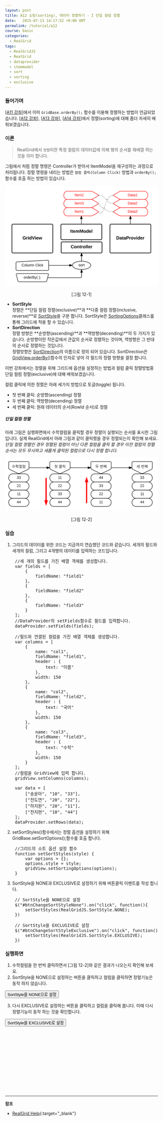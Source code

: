 ```yaml
---
layout: post
title: A12 소팅(sorting), 데이터 정렬하기 - I 단일 컬럼 정렬 
date:   2015-07-13 14:17:52 +9:00 GMT
permalink: /tutorial/a12
course: basic
categories: 
  - RealGrid
tags: 
  - RealGridJS
  - RealGrid
  - dataprovider
  - itemmodel
  - sort
  - sorting
  - exclusive
---
```


<script type="text/javascript" src="/script/dlgrids_eval.js"></script>
<script type="text/javascript" src="/script/realgridjs.js"></script>

<script>
var gridView;
var dataProvider;
    
$(document).ready( function() {

    RealGridJS.setTrace(false);
    RealGridJS.setRootContext("/script");
    
    dataProvider = new RealGridJS.LocalDataProvider();
    gridView = new RealGridJS.GridView("realgrid");
    gridView.setDataSource(dataProvider);

    //그리드의 소트 옵션 설정 함수
    function setSortStyles(style) {
        var options = {};
        options.style = style;
        gridView.setSortingOptions(options);        
    }

    //두 개의 필드를 가진 배열 객체를 생성합니다.
    var fields = [
        {
            fieldName: "field1"
        },
        {
            fieldName: "field2"
        },
        {
            fieldName: "field3"
        }
    ];
    //DataProvider의 setFields함수로 필드를 입력합니다.
    dataProvider.setFields(fields);

    //field1필드와 연결된 컬럼을 가진 배열 객체를 생성합니다.
    var columns = [
        {
            name: "col1",
            fieldName: "field1",
            header : {
                text: "이름"
            },
            width: 150
        },
        {
            name: "col2",
            fieldName: "field2",
            header : {
                text: "국어"
            },
            width: 150
        },
        {
            name: "col3",
            fieldName: "field3",
            header : {
                text: "수학"
            },
            width: 150
        }
    ];
    //컬럼을 GridView에 입력 합니다.
    gridView.setColumns(columns);

    var data = [
        ["송윤아", "10", "33"],
        ["전도연", "20", "22"],
        ["하지원", "10", "11"],
        ["전지현", "20", "44"]
    ];
    dataProvider.setRows(data);

    // SortStyle을 NONE으로 설정
    $("#btnChangeSortStyleNone").on("click", function(){
        setSortStyles(RealGridJS.SortStyle.NONE);
    })    

    // SortStyle을 EXCLUSIVE로 설정
    $("#btnChangeSortStyleExclusive").on("click", function(){
        setSortStyles(RealGridJS.SortStyle.EXCLUSIVE);
    })    
});
</script>

### 들어가며

\[[A11 강좌](/tutorial/a11)\]에서 이미 ```GridBase.orderBy();``` 함수를 이용해 정렬하는 방법이 언급되었습니다. \[[A12 강좌](/tutorial/a12)\], \[[A13 강좌](/tutorial/a13)\], \[[A14 강좌](/tutorial/a14)\]에서 정렬(sorting)에 대해 좀더 자세히 배워보겠습니다.

### 이론

> RealGrid에서 `정렬`이란 특정 컬럼의 데이터값에 의해 행의 순서를 재배열 하는 것을 의미 합니다.  

그림에서 처럼 정렬 명령은 Controller가 받아서 ItemModel을 재구성하는 과정으로 처리됩니다. 정렬 명령을 내리는 방법은 `컬럼 클릭(Column Click)` 방법과 `orderBy();`함수를 호출 하는 방법이 있습니다.

![](/images/blog/20150713-realgrid-a12-1.png)
<center>[그림 12-1]</center>

* **SortStyle**  
    정렬은 **단일 컬럼 정렬(exclusive)**과 **다중 컬럼 정렬(inclusive, reverse)**로 [SortStyle](http://help.realgrid.com/api/types/SortStyle)을 구분 합니다. SortStyle은 [SortingOptions](http://help.realgrid.com/api/types/SortingOptions/)클래스를 통해 그리드에 적용 할 수 있습니다.  
* **SortDirection**  
    정렬 방향은 **순방향(ascending)**과 **역방향(decending)**의 두 가지가 있습니다. 순방향이란 작은값에서 큰값의 순서로 정렬하는 것이며, 역방향은 그 반대의 순서로 정렬하는 것입니다.  
    정렬방향은 [SortDirection](http://help.realgrid.com/api/types/SortDirection/)의 이름으로 정의 되어 있습니다. SortDirection은 [GridView.orderBy()](http://help.realgrid.com/api/GridBase/orderBy/)함수의 인자로 넣어 각 필드의 정렬 방향을 결정 합니다.

이번 강좌에서는 정렬을 위해 그리드에 옵션을 설정하는 방법과 컬럼 클릭 정렬방법중 단일 컬럼 정렬(exclusive)에 대해 배워보겠습니다.   

컬럼 클릭에 의한 정렬은 아래 세가지 방법으로 토글(toggle) 됩니다.

* 첫 번째 클릭: 순방향(ascending) 정렬
* 두 번째 클릭: 역방향(decending) 정렬
* 세 번째 클릭: 원래 데이터의 순서(RowId 순서)로 정렬

##### 단일 컬럼 정렬
아래 그림은 실행화면에서 수학컬럼을 클릭할 경우 정렬이 실행되는 순서를 표시한 그림입니다. 실제 RealGrid에서 아래 그림과 같이 클릭했을 경우 정렬되는지 확인해 보세요.  
_단일 컬럼 정렬인 경우 정렬된 컬럼이 아닌 다른 컬럼을 클릭 할 경우 이전 컬럼의 정렬 순서는 모두 무시하고 새롭게 클릭된 컬럼으로 다시 정렬 합니다._

![](/images/blog/20150713-realgrid-a12-2.png)
<center>[그림 12-2]</center>


### 실습

1. 그리드의 데이터를 위한 코드는 지금까지 연습했던 코드와 같습니다. 세개의 필드와 세개의 컬럼, 그리고 4개행의 데이터를 입력하는 코드입니다.

    <pre class="prettyprint">
    //세 개의 필드를 가진 배열 객체를 생성합니다.
    var fields = [
        {
            fieldName: "field1"
        },
        {
            fieldName: "field2"
        },
        {
            fieldName: "field3"
        }
    ];
    //DataProvider의 setFields함수로 필드를 입력합니다.
    dataProvider.setFields(fields);

    //필드와 연결된 컬럼을 가진 배열 객체를 생성합니다.
    var columns = [
        {
            name: "col1",
            fieldName: "field1",
            header : {
                text: "이름"
            },
            width: 150
        },
        {
            name: "col2",
            fieldName: "field2",
            header : {
                text: "국어"
            },
            width: 150
        },
        {
            name: "col3",
            fieldName: "field3",
            header : {
                text: "수학"
            },
            width: 150
        }
    ];
    //컬럼을 GridView에 입력 합니다.
    gridView.setColumns(columns);

    var data = [
        ["송윤아", "10", "33"],
        ["전도연", "20", "22"],
        ["하지원", "20", "11"],
        ["전지현", "10", "44"]
    ];
    dataProvider.setRows(data);</pre>

2. setSortStyles()함수에서는 정렬 옵션을 설정하기 위해 GridBase.setSortOptions();함수를 호출 합니다.

    <pre class="prettyprint">
    //그리드의 소트 옵션 설정 함수
    function setSortStyles(style) {
        var options = {};
        options.style = style;
        gridView.setSortingOptions(options);        
    }</pre>

3. SortStyle을 NONE과 EXCLUSIVE로 설정하기 위해 버튼클릭 이벤트를 작성 합니다.

    <pre class="prettyprint">
    // SortStyle을 NONE으로 설정
    $("#btnChangeSortStyleNone").on("click", function(){
        setSortStyles(RealGridJS.SortStyle.NONE);
    })    

    // SortStyle을 EXCLUSIVE로 설정
    $("#btnChangeSortStyleExclusive").on("click", function(){
        setSortStyles(RealGridJS.SortStyle.EXCLUSIVE);
    })</pre>

### 실행화면

1. 수학컬럼을 한 번씩 클릭하면서 \[그림 12-2\]와 같은 결과가 나오는지 확인해 보세요.   
2. SortStyle을 NONE으로 설정하는 버튼을 클릭하고 컬럼을 클릭하면 정렬기능은 동작 하지 않습니다. 

<button type="button" class="btn btn-primary btn-xs" id="btnChangeSortStyleNone">SortStyle을 NONE으로 설정</button>

3. 다시 EXCLUSIVE로 설정하는 버튼을 클릭하고 컬럼을 클릭해 봅니다. 이때 다시 정렬기능이 동작 하는 것을 확인합니다.

<button type="button" class="btn btn-primary btn-xs" id="btnChangeSortStyleExclusive">SortStyle을 EXCLUSIVE로 설정</button>

<div id="realgrid" style="width: 100%; height: 200px;"></div>
<p></p>




---
**참조**

* [RealGrid Help](http://help.realgrid.com){:target="_blank"}